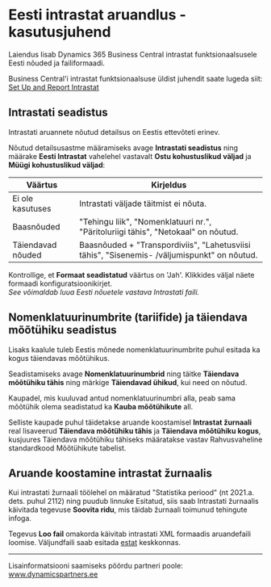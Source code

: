 ---
---
# Eesti intrastat aruandlus - kasutusjuhend
Laiendus lisab Dynamics 365 Business Central intrastat funktsionaalsusele Eesti nõuded ja failiformaadi.

Business Central'i intrastat funktsionaalsuse üldist juhendit saate lugeda siit:  
<a href="https://docs.microsoft.com/en-US/dynamics365/business-central/finance-how-setup-report-intrastat" target="_blank">Set Up and Report Intrastat</a>

## Intrastati seadistus
Intrastati aruannete nõutud detailsus on Eestis ettevõteti erinev.

Nõutud detailsusastme määramiseks avage **Intrastati seadistus** ning määrake **Eesti Intrastat** vahelehel vastavalt **Ostu kohustuslikud väljad** ja **Müügi kohustuslikud väljad**:

Väärtus | Kirjeldus
-- | --
Ei ole kasutuses | Intrastati väljade täitmist ei nõuta.
Baasnõuded | "Tehingu liik", "Nomenklatuuri nr.", "Päritoluriigi tähis", "Netokaal" on nõutud.
Täiendavad nõuded | Baasnõuded + "Transpordiviis", "Lahetusviisi tähis", "Sisenemis- /väljumispunkt" on nõutud.

Kontrollige, et **Formaat seadistatud** väärtus on 'Jah'. Klikkides väljal näete formaadi konfiguratsioonikirjet.  
_See võimaldab luua Eesti nõuetele vastava Intrastati faili._  

## Nomenklatuurinumbrite (tariifide) ja täiendava mõõtühiku seadistus
Lisaks kaalule tuleb Eestis mõnede nomenklatuurinumbrite puhul esitada ka kogus täiendavas mõõtühikus.

Seadistamiseks avage **Nomenklatuurinumbrid** ning täitke **Täiendava mõõtühiku tähis** ning märkige **Täiendavad ühikud**, kui need on nõutud.
  
Kaupadel, mis kuuluvad antud nomenklatuurinumbri alla, peab sama mõõtühik olema seadistatud ka **Kauba mõõtühikute** all.

Selliste kaupade puhul täidetakse aruande koostamisel **Intrastat žurnaali** real lisaveerud **Täiendava mõõtühiku tähis** ja **Täiendava mõõtühiku kogus**, kusjuures Täiendava mõõtühiku tähiseks määratakse vastav Rahvusvaheline standardkood Mõõtühikute tabelist.

## Aruande koostamine intrastat žurnaalis
Kui intrastati žurnaali töölehel on määratud "Statistika periood" (nt 2021.a. dets. puhul 2112) ning puudub linnuke Esitatud, siis saab Intrastati žurnaalis käivitada tegevuse **Soovita ridu**, mis täidab žurnaali toimunud tehingute infoga.  

Tegevus **Loo fail** omakorda käivitab intrastati XML formaadis aruandefaili loomise.
Väljundfaili saab esitada <a href="https://estat.stat.ee/" target="_blank">estat</a> keskkonnas.

***

Lisainformatsiooni saamiseks pöördu partneri poole:   
<a href="http://www.dynamicspartners.ee/" target="_blank">www.dynamicspartners.ee</a>
